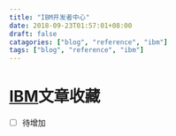 ```yaml
---
title: "IBM开发者中心"
date: 2018-09-23T01:57:01+08:00
draft: false
catagories: ["blog", "reference", "ibm"]
tags: ["blog", "reference", "ibm"]
---
```


# [IBM]文章收藏
- [ ] 待增加

[IBM]: https://www.ibm.com/developerworks/cn/ "IBM开发者中心"